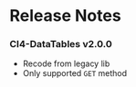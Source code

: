 # Release Notes

### CI4-DataTables v2.0.0
- Recode from legacy lib
- Only supported `GET` method
    